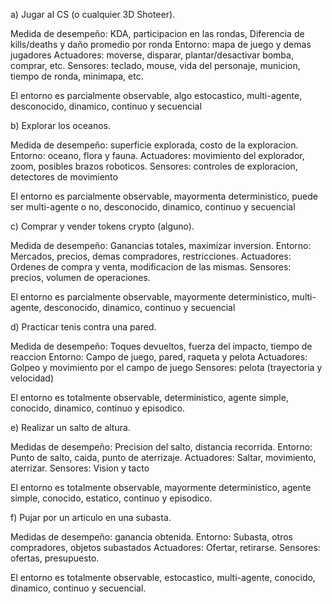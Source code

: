 a) Jugar al CS (o cualquier 3D Shoteer).

  Medida de desempeño: KDA, participacion en las rondas, Diferencia de kills/deaths y daño promedio por ronda
  Entorno: mapa de juego y demas jugadores
  Actuadores: moverse, disparar, plantar/desactivar bomba, comprar, etc.
  Sensores: teclado, mouse, vida del personaje, municion, tiempo de ronda, minimapa, etc.

  El entorno es parcialmente observable, algo estocastico, multi-agente, desconocido, dinamico, continuo y secuencial

b) Explorar los oceanos.

  Medida de desempeño: superficie explorada, costo de la exploracion.
  Entorno: oceano, flora y fauna. 
  Actuadores: movimiento del explorador, zoom, posibles brazos roboticos. 
  Sensores: controles de exploracion, detectores de movimiento
  
  El entorno es parcialmente observable, mayormenta deterministico, puede ser multi-agente o no, desconocido, dinamico, continuo y secuencial

c) Comprar y vender tokens crypto (alguno).
  
  Medida de desempeño: Ganancias totales, maximizar inversion.
  Entorno: Mercados, precios, demas compradores, restricciones.
  Actuadores: Ordenes de compra y venta, modificacion de las mismas.
  Sensores: precios, volumen de operaciones.
  
  El entorno es parcialmente observable, mayormente deterministico, multi-agente, desconocido, dinamico, continuo y secuencial

d) Practicar tenis contra una pared.

  Medida de desempeño: Toques devueltos, fuerza del impacto, tiempo de reaccion
  Entorno: Campo de juego, pared, raqueta y pelota
  Actuadores: Golpeo y movimiento por el campo de juego
  Sensores: pelota (trayectoria y velocidad)
  
  El entorno es totalmente observable, deterministico, agente simple, conocido, dinamico, continuo y episodico.

e) Realizar un salto de altura.

  Medidas de desempeño: Precision del salto, distancia recorrida.
  Entorno: Punto de salto, caida, punto de aterrizaje.
  Actuadores: Saltar, movimiento, aterrizar.
  Sensores: Vision y tacto
  
  El entorno es totalmente observable, mayormente deterministico, agente simple, conocido, estatico, continuo y episodico.

f) Pujar por un articulo en una subasta.

  Medidas de desempeño: ganancia obtenida.
  Entorno: Subasta, otros compradores, objetos subastados
  Actuadores: Ofertar, retirarse.
  Sensores: ofertas, presupuesto.
  
  El entorno es totalmente observable, estocastico, multi-agente, conocido, dinamico, continuo y secuencial.

